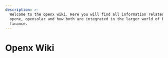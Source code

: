 ```yaml
---
description: >-
  Welcome to the openx wiki. Here you will find all information related to
  openx, opensolar and how both are integrated in the larger world of blockchain
  finance.
---
```


# Openx Wiki


